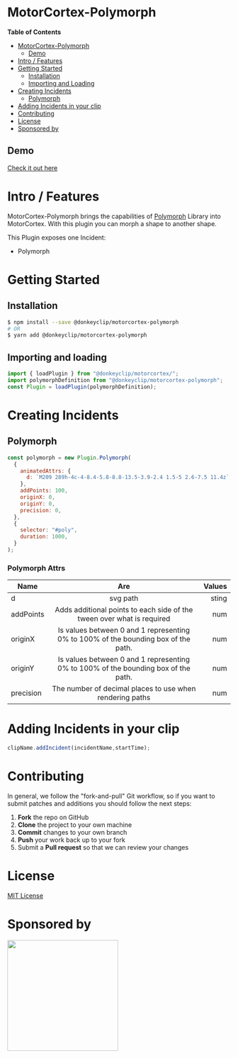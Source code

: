 # MotorCortex-Polymorph

**Table of Contents**

- [MotorCortex-Polymorph](#motorcortex-polymorph)
  - [Demo](#demo)
- [Intro / Features](#intro--features)
- [Getting Started](#getting-started)
  - [Installation](#installation)
  - [Importing and Loading](#importing-and-loading)
- [Creating Incidents](#creating-incidents)
  - [Polymorph](#polymorph)
- [Adding Incidents in your clip](#adding-incidents-in-your-clip)
- [Contributing](#contributing)
- [License](#license)
- [Sponsored by](#sponsored-by)

## Demo
[Check it out here](https://donkeyclip.github.io/motorcortex-polymorph/demo/index.html)

# Intro / Features
MotorCortex-Polymorph brings the capabilities of [Polymorph](https://notoriousb1t.github.io/polymorph-docs/) Library into MotorCortex. With this plugin you can morph a shape to another shape.

This Plugin exposes one Incident:
- Polymorph

# Getting Started
## Installation

```bash
$ npm install --save @donkeyclip/motorcortex-polymorph
# OR
$ yarn add @donkeyclip/motorcortex-polymorph
```

## Importing and loading

```javascript
import { loadPlugin } from "@donkeyclip/motorcortex/";
import polymorphDefinition from "@donkeyclip/motorcortex-polymorph";
const Plugin = loadPlugin(polymorphDefinition);
```

# Creating Incidents

## Polymorph

```javascript
const polymorph = new Plugin.Polymorph(
  {
    animatedAttrs: {
      d: `M209 289h-4c-4-8.4-5.8-8.8-13.5-3.9-2.4 1.5-5 2.6-7.5 11.4z`,
    },
    addPoints: 100,
    originX: 0,
    originY: 0,
    precision: 0,
  },
  {
    selector: "#poly",
    duration: 1000,
  }
);
```

### Polymorph Attrs

| Name      |                                        Are                                         | Values |
| --------- | :--------------------------------------------------------------------------------: | -----: |
| d         |                                      svg path                                      |  sting |
| addPoints |       Adds additional points to each side of the tween over what is required       |    num |
| originX   | Is values between 0 and 1 representing 0% to 100% of the bounding box of the path. |    num |
| originY   | Is values between 0 and 1 representing 0% to 100% of the bounding box of the path. |    num |
| precision |              The number of decimal places to use when rendering paths              |    num |

# Adding Incidents in your clip

```javascript
clipName.addIncident(incidentName,startTime);
```

# Contributing 

In general, we follow the "fork-and-pull" Git workflow, so if you want to submit patches and additions you should follow the next steps:
1.	**Fork** the repo on GitHub
2.	**Clone** the project to your own machine
3.	**Commit** changes to your own branch
4.	**Push** your work back up to your fork
5.	Submit a **Pull request** so that we can review your changes

# License

[MIT License](https://opensource.org/licenses/MIT)

# Sponsored by
[<img src="https://presskit.donkeyclip.com/logos/donkey%20clip%20logo.svg" width=250></img>](https://donkeyclip.com)

